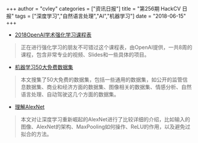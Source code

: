 +++
author = "cvley"
categories = ["资讯日报"]
title = "第256期 HackCV 日报"
tags = ["深度学习","自然语言处理","AI","机器学习"]
date = "2018-06-15"
+++

- [2018OpenAI学术强化学习课程表](https://hollygrimm.com/syllabus_rl?from=hackcv&hmsr=hackcv.com&utm_medium=hackcv.com&utm_source=hackcv.com)

> 正在进行强化学习的朋友不可错过这个课程表，由OpenAI提供，一共8周的课程，包含非常专业的视频、Slides和一些具体的项目。

- [机器学习50大免费数据集](https://gengo.ai/articles/the-50-best-free-datasets-for-machine-learning/?from=hackcv&hmsr=hackcv.com&utm_medium=hackcv.com&utm_source=hackcv.com)

> 本文搜集了50大免费的数据集，包括一些通用的数据集，如公开的监管信息数据集、商业和经济方面的数据集、图像相关的数据集、情感分析、自然语言处理、自动驾驶这几个方面的数据集。

- [理解AlexNet](https://www.learnopencv.com/understanding-alexnet/?from=hackcv&hmsr=hackcv.com&utm_medium=hackcv.com&utm_source=hackcv.com)

> 本文对让深度学习重新崛起的AlexNet进行了比较详细的介绍，比如输入的图像、AlexNet的架构、MaxPooling如何操作、ReLU的作用，以及避免过拟合的方法。

